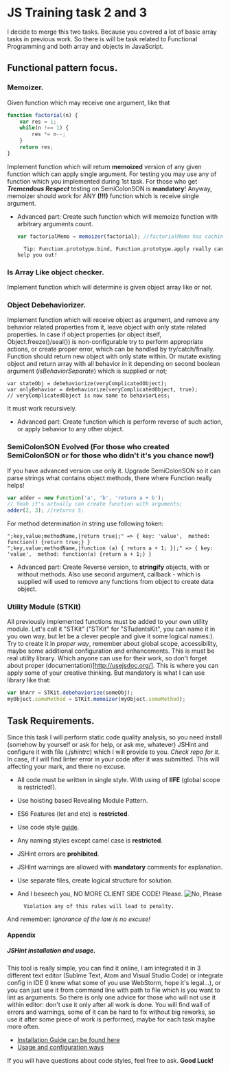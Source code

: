 # JS Training task 2 and 3

I decide to merge this two tasks. Because you covered a lot of
basic array tasks in previous work. So there is will be task related
to Functional Programming and both array and objects in JavaScript.

## Functional pattern focus.

### Memoizer.
Given function which may receive one argument, like that
```JavaScript
function factorial(n) {
    var res = 1;
    while(n !== 1) {
        res *= n--;
    }
    return res;
}
```
Implement function which will return **memoized** version of any given function which can apply single argument. For testing you may use any of function which
you implemented during 1st task. For those who get **_Tremendous Respect_**
testing on SemiColonSON is **mandatory**!
Anyway, memoizer should work for ANY **(!!!)** function which is receive single argument.
- Advanced part:
    Create such function which will memoize function with arbitrary arguments count.

    ```JavaScript
    var factorialMemo = memoizer(factorial); //factorialMemo has caching now.
    ```

        Tip: Function.prototype.bind, Function.prototype.apply really can help you out!

### Is Array Like object checker.
Implement function which will determine is given object array like or not.

### Object Debehaviorizer.
Implement function which will receive object as argument, and remove any behavior related properties from it, leave object with only state related properties. In case if object properties (or object itself, Object.freeze()/seal()) is non-configurable try to perform appropriate actions, or create proper error, which can be handled by try/catch/finally. Function should return new object with only state within. Or mutate existing object and return array with all behavior in it depending on second boolean argument (_isBehaviorSeparate_) which is supplied or not;
```JavaScriptя 
var stateObj = debehaviorize(veryComplicatedObject);
var onlyBehavior = debehaviorize(veryComplicatedObject, true);
// veryComplicatedObject is now same to behaviorLess;
```
It must work recursively.

- Advanced part:
    Create function which is perform reverse of such action, or apply behavior to any other object.

### SemiColonSON Evolved (For those who created SemiColonSON or for those who didn't it's you chance now!)
If you have advanced version use only it.
Upgrade SemiColonSON so it can parse strings what contains object methods, there where Function really helps!
```JavaScript
var adder = new Function('a', 'b', 'return a + b');
// Yeah it's actually can create function with arguments;
adder(2, 3); //returns 5;
```
For method determination in string use following token:
```
";key,value;methodName,|return true|;" => { key: 'value',  method: function() {return true;} }
";key,value;methodName,|function (a) { return a + 1; }|;" => { key: 'value',  method: function(a) {return a + 1;} }
```
- Advanced part:
    Create Reverse version, to **stringify** objects, with or without methods.
    Also use second argument, callback - which is supplied will used to remove any functions from object to create data object.

### Utility Module (STKit)
All previously implemented functions must be added to your own utility module. Let's call it "STKit" ("STKit" for "STudentsKit", you can name it in you own way, but let be a clever people and give it some logical names:). Try to create it in _proper way_, remember about global scope, accessibility, maybe some additional configuration and enhancements. This is must be real utility library. Which anyone can use for their work, so don't forget about proper (documentation)[http://usejsdoc.org/]. This is where you can apply some of your creative thinking. But mandatory is what I can use library like that:
```JavaScript
var bhArr = STKit.debehaviorize(someObj);
myObject.someMethod = STKit.memoizer(myObject.someMethod);
```

## Task Requirements.
Since this task I will perform static code quality analysis, so you need install (somehow by yourself or ask for help, or ask me, whatever) JSHint and configure it with file (_.jshintrc_) which I will provide to you. *Check repo for it*.  In case, if I will find linter error in your code after it was submitted. This will affecting your mark, and there no excuse.
* All code must be written in single style. With using of **IIFE** (global scope is restricted!).
* Use hoisting based Revealing Module Pattern.
* ES6 Features (let and etc) is **restricted**.
* Use code style [guide](https://google.github.io/styleguide/javascriptguide.xml).
* Any naming styles except camel case is **restricted**.
* JSHint errors are **prohibited**.
* JSHInt warnings are allowed with **mandatory** comments for explanation.
* Use separate files, create logical structure for solution.
* And I beseech you, NO MORE CLIENT SIDE CODE! Please. ![No, Please](https://media.giphy.com/media/12XMGIWtrHBl5e/giphy.gif)

        Violation any of this rules will lead to penalty.

And remember: *Ignorance of the law is no excuse!*

#### Appendix
##### JSHint installation and usage.
This tool is really simple, you can find it online, I am integrated it in 3 different text editor (Sublme Text, Atom and Visual Studio Code) or integrate config in IDE (I knew what some of you use WebStorm, hope it's legal...), or you can just use it from command line with path to file which is you want to lint as arguments. So there is only one advice for those who will not use it within editor: don't use it only after all work is done. You will find wall of errors and warnings, some of it can be hard to fix without big reworks, so use it after some piece of work is performed, maybe for each task maybe more often.
* [Installation Guide can be found here](http://jshint.com/install/)
* [Usage and configuration ways](http://jshint.com/docs/)

If you will have questions about code styles, feel free to ask. **Good Luck!**
